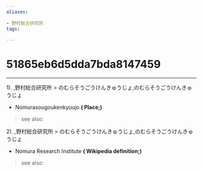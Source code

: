 ```yaml
---
aliases:
    
- 野村総合研究所
tags:
    
---
```


# 51865eb6d5dda7bda8147459
---
1).
,野村総合研究所 > のむらそうごうけんきゅうじょ,のむらそうごうけんきゅうじょ

- Nomurasougoukenkyuujo
**( Place;)**
> see also: 
            
2).
,野村総合研究所 > のむらそうごうけんきゅうじょ,のむらそうごうけんきゅうじょ

- Nomura Research Institute
**( Wikipedia definition;)**
> see also: 
            
